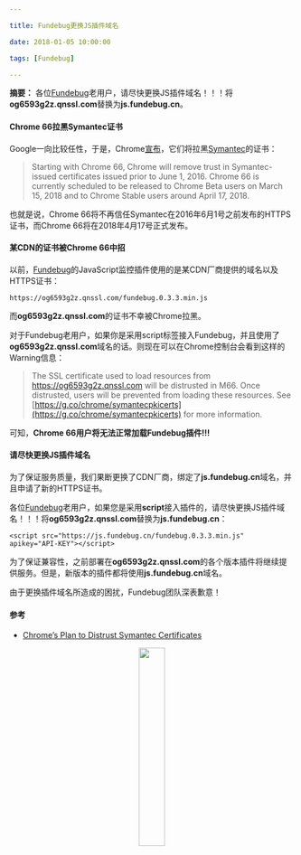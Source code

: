 ```yaml
---

title: Fundebug更换JS插件域名

date: 2018-01-05 10:00:00

tags: [Fundebug]

---
```


**摘要：** 各位[Fundebug](https://fundebug.com/)老用户，请尽快更换JS插件域名！！！将**og6593g2z.qnssl.com**替换为**js.fundebug.cn**。

<!-- more -->

#### Chrome 66拉黑Symantec证书

Google一向比较任性，于是，Chrome[宣布](https://security.googleblog.com/2017/09/chromes-plan-to-distrust-symantec.html)，它们将拉黑[Symantec](https://www.symantec.com/)的证书：

> Starting with Chrome 66, Chrome will remove trust in Symantec-issued certificates issued prior to June 1, 2016. Chrome 66 is currently scheduled to be released to Chrome Beta users on March 15, 2018 and to Chrome Stable users around April 17, 2018.

也就是说，Chrome 66将不再信任Symantec在2016年6月1号之前发布的HTTPS证书，而Chrome 66将在2018年4月17号正式发布。

#### 某CDN的证书被Chrome 66中招

以前，[Fundebug](https://fundebug.com/)的JavaScript监控插件使用的是某CDN厂商提供的域名以及HTTPS证书：

```
https://og6593g2z.qnssl.com/fundebug.0.3.3.min.js
```

而**og6593g2z.qnssl.com**的证书不幸被Chrome拉黑。

对于Fundebug老用户，如果你是采用script标签接入Fundebug，并且使用了**og6593g2z.qnssl.com**域名的话。则现在可以在Chrome控制台会看到这样的Warning信息：

> The SSL certificate used to load resources from https://og6593g2z.qnssl.com will be distrusted in M66. Once distrusted, users will be prevented from loading these resources. See [https://g.co/chrome/symantecpkicerts](https://g.co/chrome/symantecpkicerts) for more information.

可知，**Chrome 66用户将无法正常加载Fundebug插件!!!**

#### 请尽快更换JS插件域名

为了保证服务质量，我们果断更换了CDN厂商，绑定了**js.fundebug.cn**域名，并且申请了新的HTTPS证书。

各位[Fundebug](https://fundebug.com/)老用户，如果您是采用**script**接入插件的，请尽快更换JS插件域名！！！将**og6593g2z.qnssl.com**替换为**js.fundebug.cn**：

```
<script src="https://js.fundebug.cn/fundebug.0.3.3.min.js" apikey="API-KEY"></script>
```

为了保证兼容性，之前部署在**og6593g2z.qnssl.com**的各个版本插件将继续提供服务。但是，新版本的插件都将使用**js.fundebug.cn**域名。

由于更换插件域名所造成的困扰，Fundebug团队深表歉意！


#### 参考 

- [Chrome’s Plan to Distrust Symantec Certificates](https://security.googleblog.com/2017/09/chromes-plan-to-distrust-symantec.html)

<div style="text-align: center;">
<img style="width:30%;" src="https://blog.fundebug.com/images/qq_bug.JPG" />
</div>